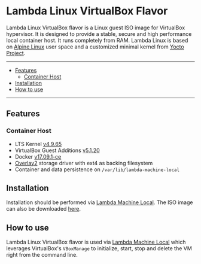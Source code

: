 # Lambda Linux VirtualBox Flavor

Lambda Linux VirtualBox flavor is a Linux guest ISO image for VirtualBox
hypervisor. It is designed to provide a stable, secure and high performance
local container host. It runs completely from RAM. Lambda Linux is based
on [Alpine Linux](https://alpinelinux.org/) user space and a customized minimal
kernel
from
[Yocto Project](http://www.yoctoproject.org/docs/2.4/kernel-dev/kernel-dev.html#kernel-dev-advanced).

-----------------------------------------

  * [Features](#features)
    * [Container Host](#container_host)
  * [Installation](#installation)
  * [How to use](#how_to_use)

-----------------------------------------

<a name="features"></a>
## Features

<a name="container_host"></a>
### Container Host

* LTS Kernel [v4.9.65](https://cdn.kernel.org/pub/linux/kernel/v4.x/ChangeLog-4.9.65)
* VirtualBox Guest Additions [v5.1.20](http://download.virtualbox.org/virtualbox/5.1.30/)
* Docker [v17.09.1-ce](https://github.com/moby/moby/releases/tag/v17.03.1-ce)
* [Overlay2](https://docs.docker.com/v17.06/engine/userguide/storagedriver/overlayfs-driver/) storage driver with ext4 as backing filesystem
* Container and data persistence on `/var/lib/lambda-machine-local`

<a name="installation"></a>
## Installation

Installation should be performed
via
[Lambda Machine Local](https://github.com/lambda-linux/lambda-machine-local/releases).
The ISO image can also be
downloaded [here](https://github.com/lambda-linux/lambda-linux-vbox/releases).

<a name="how_to_use"></a>
## How to use

Lambda Linux VirtualBox flavor is used
via
[Lambda Machine Local](https://github.com/lambda-linux/lambda-machine-local/releases) which
leverages VirtualBox's `VBoxManage` to initialize, start, stop and delete the VM
right from the command line.
